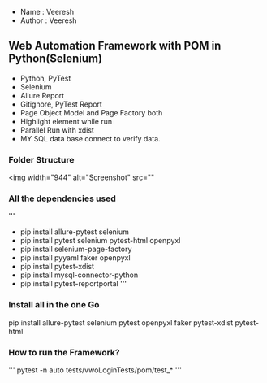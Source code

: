 - Name : Veeresh
- Author : Veeresh

## Web Automation Framework with POM in Python(Selenium)
- Python, PyTest
- Selenium
- Allure Report
- Gitignore, PyTest Report
- Page Object Model and Page Factory both
- Highlight element while run
- Parallel Run with xdist
- MY SQL data base connect to verify data.

### Folder Structure

<img width="944" alt="Screenshot" src=""

### All the dependencies used
'''
- pip install allure-pytest selenium
- pip install pytest selenium pytest-html openpyxl 
- pip install selenium-page-factory 
- pip install pyyaml faker openpyxl
- pip install pytest-xdist 
- pip install mysql-connector-python
- pip install pytest-reportportal
'''

### Install all in the one Go
pip install allure-pytest selenium pytest openpyxl faker pytest-xdist pytest-html

### How to run the Framework?
''' pytest -n auto tests/vwoLoginTests/pom/test_* '''


